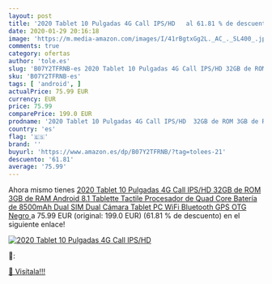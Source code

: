 ```yaml
---
layout: post
title: '2020 Tablet 10 Pulgadas 4G Call IPS/HD   al 61.81 % de descuento'
date: 2020-01-29 20:16:18
image: 'https://m.media-amazon.com/images/I/41rBgtxGg2L._AC_._SL400_.jpg'
comments: true
category: ofertas
author: 'tole.es'
slug: 'B07Y2TFRNB-es 2020 Tablet 10 Pulgadas 4G Call IPS/HD 32GB de ROM 3GB de...'
sku: 'B07Y2TFRNB-es'
tags: [ 'android', ]
actualPrice: 75.99 EUR
currency: EUR
price: 75.99
comparePrice: 199.0 EUR
prodname: '2020 Tablet 10 Pulgadas 4G Call IPS/HD  32GB de ROM 3GB de RAM Android 8.1 Tablette Tactile Procesador de Quad Core Batería de 8500mAh Dual SIM Dual Cámara Tablet PC WiFi Bluetooth GPS OTG Negro '
country: 'es'
flag: '🇪🇸'
brand: ''
buyurl: 'https://www.amazon.es/dp/B07Y2TFRNB/?tag=tolees-21'
descuento: '61.81'
average: '75.99'
---
```


Ahora mismo tienes [2020 Tablet 10 Pulgadas 4G Call IPS/HD  32GB de ROM 3GB de RAM Android 8.1 Tablette Tactile Procesador de Quad Core Batería de 8500mAh Dual SIM Dual Cámara Tablet PC WiFi Bluetooth GPS OTG Negro ](https://www.amazon.es/dp/B07Y2TFRNB/?tag=tolees-21) a 75.99 EUR (original: 199.0 EUR) (61.81 %  de descuento) en el siguiente enlace!

[![2020 Tablet 10 Pulgadas 4G Call IPS/HD  ](https://m.media-amazon.com/images/I/41rBgtxGg2L._AC_._SL400_.jpg)](https://www.amazon.es/dp/B07Y2TFRNB/?tag=tolees-21)

🔎:


[🛒 Visítala!!!](https://www.amazon.es/dp/B07Y2TFRNB/?tag=tolees-21)
